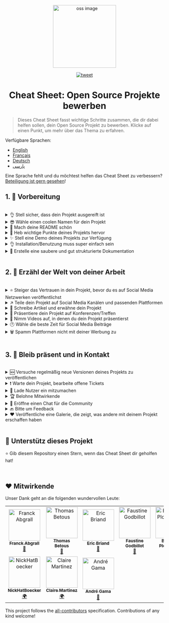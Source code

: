 <p align="center">
    <img alt="oss image" src="./imgs/zoss-logo.svg" height="200px" width="200px">
</p>

<p align="center">
  <a href="https://twitter.com/intent/tweet?text=How%20to%20promote%20your%20open-source%20projects%20@ZenikaOSS&url=https://github.com/zenika-open-source/open-source-promotion-cheat-sheet&hashtags=OpenSource,CheatSheet">
    <img alt="tweet" src="https://img.shields.io/twitter/url/https/twitter?label=Teilen%20auf%20Twitter&style=social" target="_blank" />
  </a>
</p>

<h1 align="center">Cheat Sheet: Open Source Projekte bewerben</h1>

> Dieses Cheat Sheet fasst wichtige Schritte zusammen, die dir dabei helfen sollen, dein Open Source Projekt zu bewerben. Klicke auf einen Punkt, um mehr über das Thema zu erfahren.

Verfügbare Sprachen:

- [English](./README.md)
- [Français](./README-fr.md)
- [Deutsch](./README-de.md)
- [پارسی](./README-fa.md)

Eine Sprache fehlt und du möchtest helfen das Cheat Sheet zu verbessern? [Beteiligung ist gern gesehen](./CONTRIBUTING.md)!

## 1. 🎢 Vorbereitung

<br />

<details>
<summary>👌 Stell sicher, dass dein Projekt ausgereift ist</summary>
<p>

> Dein Projekt muss stabil genug sein mit einem Minimum an brauchbaren Features zu funktionieren, um Nutzer zu begeistern.

</p>
</details>

<details>
<summary>😎 Wähle einen coolen Namen für dein Projekt</summary>
<p>

> Wähle einen Namen, der leicht zu merken ist.

</p>
</details>

<details>
<summary>💅 Mach deine README schön</summary>
<p>

> Die README ist das erste, was deine Besucher sehen werden. Gestalte sie simpel, schön und gut lesbar. [Hier ist eine List mit schönen READMEs](https://github.com/matiassingers/awesome-readme).

</p>
</details>

<details>
<summary>💪 Heb wichtige Punkte deines Projekts hervor</summary>
<p>

> Bestimme die Stärken deines Projekts und stell sicher, dass Besucher sie als erstes sehen.

</p>
</details>

<details>
<summary>✨ Stell eine Demo deines Projekts zur Verfügung</summary>
<p>

> Besucher wollen schnellstmöglich den Sinn deines Projekts verstehen, wie es funktioniert und wie man es benutzt. Mit einer Demo ist das am einfachsten. Eine Demo könnte folgendes sein:
>
> - Ein animiertes GIF, das zeigt, wie dein Projekt funktioniert
> - Ein Link zu einer Live Demo

</p>
</details>

<details>
<summary>👌 Installation/Benutzung muss super einfach sein</summary>
<p>

> Ist dein Projekt nicht nutzerfreundlich, wirst du vermutlich Besucher verlieren.

</p>
</details>

<details>
<summary>📘 Erstelle eine saubere und gut strukturierte Dokumentation</summary>
<p>

> Eine gute Dokumentation zu erstellen ist vermutlich der wichtigste Schritt. Eine kurze Dokumentation kannst du in der README anlegen. Andernfalls solltest du sie in eine eigene Webseite einbetten. Diverse Open Source Projekte wie [vuepress](https://v1.vuepress.vuejs.org) können dir dabei helfen, eine saubere Dokumentation zu schreiben.

 </p>
</details>

<br />

## 2. 📢 Erzähl der Welt von deiner Arbeit

<br />

<details>
<summary>⭐ Steiger das Vertrauen in dein Projekt, bevor du es auf Social Media Netzwerken veröffentlichst</summary>
<p>

> Viele Besucher werden die Anzahl der Sterne überprüfen, bevor sie in Erwägung ziehen, das Projekt zu benutzen. Eine kleine Anzahl an Sternen wirkt vertrauenswürdiger als gar keine Sterne. Deshalb solltest du Bekannte fragen, ob sie dein Projekt unterstützen und auf ihren Social Media Kanälen bewerben.

</p>
</details>

<details>
<summary>↗️ Teile dein Projekt auf Social Media Kanälen und passenden Plattformen</summary>
<p>

> Erzähl der Welt von deiner tollen Arbeit! Veröffentliche Sie auf Social Media Kanälen und passenden Plattformen:
>
> - [Twitter](https://twitter.com)
> - [Linkedin](https://www.linkedin.com/)
> - [Facebook](https://www.facebook.com/)
> - [Reddit](https://www.reddit.com/)
> - [Dev.to](https://dev.to/)
> - [Lobsters](https://lobste.rs/)
> - [Hacker News](https://news.ycombinator.com/)
> - [Product Hunt](https://www.producthunt.com/)
> - [Beta page](https://betapage.co/)
> - [Human Coders](https://news.humancoders.com/)

</p>
</details>

<details>
<summary>📃 Schreibe Artikel und erwähne dein Projekt</summary>
<p>

> Schreibe Artikel über dein Projekt. Schreib über die technischen Anforderungen, wie dein Projekt funktioniert, Probleme auf die du gestoßen bist, etc. Mögliche Plattformen zum Veröffentlichen:
>
> - [medium](https://medium.com/)
> - [dev.to](https://dev.to/)

</p>
</details>

<details>
<summary>🎤 Präsentiere dein Projekt auf Konferenzen/Treffen</summary>
<p>

> Wenn du dein Projekt auf Konferenzen oder Treffen präsentierst, steigert das dessen Bekanntheitsgrad.

</p>
</details>

<details>
<summary>🎥 Nimm Videos auf, in denen du dein Projekt präsentierst</summary>
<p>

> Ein Video aufzunehmen ist keine einfache Aufgabe. Allerdings ist es wohl der effizienteste Weg, um dein Projekt bekannt zu machen.

</p>
</details>

<details>
<summary>🕐 Wähle die beste Zeit für Social Media Beiträge</summary>
<p>

> Publiziere nicht während den Ferien oder an Wochenenden. Schreib stattdessen lieber in der Mitte der Woche.

</p>
</details>

<details>
<summary>🗑 Spamm Plattformen nicht mit deiner Werbung zu</summary>
<p>

> Publiziere nicht zwei Mal auf der selben Plattform. Das gilt als Spam und könnte schlechtes Licht auf dein Projekt werfen.

</p>
</details>

<br />

## 3. 🤝 Bleib präsent und in Kontakt

<br />

<details>
<summary>🆕 Versuche regelmäßig neue Versionen deines Projekts zu veröffentlichen</summary>
<p>

> Warte und verbessere dein Projekt mit neuen Releases und veröffentliche Changelogs.

</p>
</details>

<details>
<summary>❗ Warte dein Projekt, bearbeite offene Tickets</summary>
<p>

> Lass kein offenes Issue unbeantwortet. Sei nett zu den Leuten, die ein Ticket eröffnet haben. 😉

</p>
</details>

<details>
<summary>🙏 Lade Nutzer ein mitzumachen</summary>
<p>

> Ein gesundes Projekt ist ein Projekt mit einer Community und Mitwirkenden. Lass deine Nutzer wissen, dass du Hilfe brauchst, indem du Tickets mit `contribution welcome` oder `good first issue` betitelst. [Siehe github Labels](https://help.github.com/en/articles/about-labels).

</p>
</details>

<details>
<summary>🏆 Belohne Mitwirkende</summary>
<p>

> Sei nett zu Leuten, die dir geholfen haben! Manche Open Source Projekte wie [gatsby](https://github.com/gatsbyjs/gatsby) belohnen Mitwirkende mit Goodies. Wenn du dir das nicht leisten kannst, schreib einen Beitrag (auf Twitter oder anderen Plattformen) und erwähne den Autor ([hier ist ein Beispiel zu einem öffentlichen Dankeschön](https://twitter.com/FranckAbgrall/status/1139470547492978688)). Eröffne einen `Mitwirkende` Bereich in deiner README, um den Leuten öffentlich zu danken. Du kannst diese Namen auch in deiner Dokumentation oder auf deiner Webseite zeigen. Hier sind ein paar Beispiele:
>
> - [vuepress (Mitwirkende in der README)](https://github.com/vuejs/vuepress#code-contributors)
> - [Rythm.js (Zufälliger Mitwirkender auf der Demo Seite)](https://okazari.github.io/Rythm.js/)

</p>
</details>

<details>
<summary>💬 Eröffne einen Chat für die Community</summary>
<p>

> Github Tickets sind nicht immer der beste Weg, um mit deinen Nutzern zu kommunizieren. Falls nötig, kannst du eine Chat Plattform dafür nutzen:
>
> - [Discord](https://discordapp.com)
> - [Slack](https://slack.com)
> - [Gitter](https://gitter.im/)

</p>
</details>

<details>
<summary>🔙 Bitte um Feedback</summary>
<p>

> Nutzer-Feedback ist der beste Weg, um dein Projekt zu verbessern. Jemand hat bestimmt einen Wunsch oder eine Idee, um dein Projekt noch besser zu machen.

</p>
</details>

<details>
<summary>❤️ Veröffentliche eine Galerie, die zeigt, was andere mit deinem Projekt erschaffen haben</summary>
<p>

> Besucher werden deinem Projekt vertrauen, wenn sie konkrete Beispiele sehen, zum Beispiel [the vuepress gallery](https://vuepress.gallery/)).

</p>
</details>

<br />

## 🙏 Unterstütz dieses Projekt

⭐️ Gib diesem Repository einen Stern, wenn das Cheat Sheet dir geholfen hat!

<br />

## ❤️ Mitwirkende

Unser Dank geht an die folgenden wundervollen Leute:

<!-- ALL-CONTRIBUTORS-LIST:START - Do not remove or modify this section -->
<!-- prettier-ignore -->
<table>
  <tr>
    <td align="center"><a href="https://www.franck-abgrall.me/"><img src="https://avatars3.githubusercontent.com/u/9840435?v=4" width="100px;" alt="Franck Abgrall"/><br /><sub><b>Franck Abgrall</b></sub></a><br /><a href="https://github.com/zenika-open-source/open-source-promotion-cheat-sheet/commits?author=kefranabg" title="Documentation">📖</a></td>
    <td align="center"><a href="https://github.com/tbetous"><img src="https://avatars3.githubusercontent.com/u/4435536?v=4" width="100px;" alt="Thomas Betous"/><br /><sub><b>Thomas Betous</b></sub></a><br /><a href="https://github.com/zenika-open-source/open-source-promotion-cheat-sheet/commits?author=tbetous" title="Documentation">📖</a></td>
    <td align="center"><a href="https://github.com/ebriand"><img src="https://avatars1.githubusercontent.com/u/1011902?v=4" width="100px;" alt="Eric Briand"/><br /><sub><b>Eric Briand</b></sub></a><br /><a href="https://github.com/zenika-open-source/open-source-promotion-cheat-sheet/commits?author=ebriand" title="Documentation">📖</a></td>
    <td align="center"><a href="https://github.com/FofoDev"><img src="https://avatars0.githubusercontent.com/u/27639429?v=4" width="100px;" alt="Faustine Godbillot"/><br /><sub><b>Faustine Godbillot</b></sub></a><br /><a href="https://github.com/zenika-open-source/open-source-promotion-cheat-sheet/commits?author=FofoDev" title="Documentation">📖</a></td>
    <td align="center"><a href="https://myvirtualstorybook.com/"><img src="https://avatars1.githubusercontent.com/u/5747538?v=4" width="100px;" alt="Benjamin Plouzennec"/><br /><sub><b>Benjamin Plouzennec</b></sub></a><br /><a href="https://github.com/zenika-open-source/open-source-promotion-cheat-sheet/commits?author=Okazari" title="Documentation">📖</a></td>
    <td align="center"><a href="https://github.com/Zenigata"><img src="https://avatars1.githubusercontent.com/u/1022393?v=4" width="100px;" alt="Johan Bonneau"/><br /><sub><b>Johan Bonneau</b></sub></a><br /><a href="https://github.com/zenika-open-source/open-source-promotion-cheat-sheet/commits?author=Zenigata" title="Documentation">📖</a></td>
    <td align="center"><a href="https://github.com/bpetetot"><img src="https://avatars3.githubusercontent.com/u/516360?v=4" width="100px;" alt="Benjamin Petetot"/><br /><sub><b>Benjamin Petetot</b></sub></a><br /><a href="https://github.com/zenika-open-source/open-source-promotion-cheat-sheet/commits?author=bpetetot" title="Documentation">📖</a></td>
  </tr>
  <tr>
    <td align="center"><a href="https://nick-hat-boecker.de"><img src="https://avatars0.githubusercontent.com/u/8366071?v=4" width="100px;" alt="NickHatBoecker"/><br /><sub><b>NickHatBoecker</b></sub></a><br /><a href="#translation-NickHatBoecker" title="Translation">🌍</a></td>
    <td align="center"><a href="https://github.com/Claire"><img src="https://avatars2.githubusercontent.com/u/5114096?v=4" width="100px;" alt="Claire Martinez"/><br /><sub><b>Claire Martinez</b></sub></a><br /><a href="#translation-claire" title="Translation">🌍</a></td>
    <td align="center"><a href="https://hazeforum.com/"><img src="https://avatars2.githubusercontent.com/u/31011359?v=4" width="100px;" alt="André Gama"/><br /><sub><b>André Gama</b></sub></a><br /><a href="https://github.com/zenika-open-source/open-source-promotion-cheat-sheet/commits?author=andregamma" title="Documentation">📖</a></td>
  </tr>
</table>

<!-- ALL-CONTRIBUTORS-LIST:END -->

This project follows the [all-contributors](https://github.com/all-contributors/all-contributors) specification. Contributions of any kind welcome!
